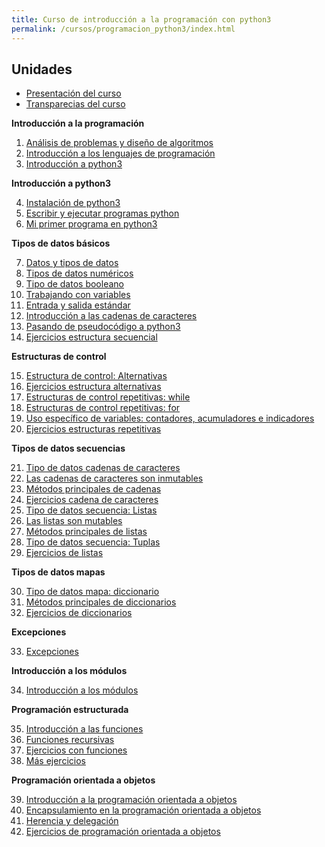 ```yaml
---
title: Curso de introducción a la programación con python3
permalink: /cursos/programacion_python3/index.html
---
```


<!--![pseint](img/pseint.png)

Un algoritmo es un conjunto de acciones que especifican la secuencia de operaciones realizar, en orden, para resolver un problema. El pseudocódigo, nos permite una aproximación del algoritmo al lenguaje natural y por tanto un a redacción rápida del mismo. En este curso se presenta los fundamentos para analizar problemas y resolverlos a través de pseudocódigo.

Los siguientes contenidos forman parte de un curso que he impartido para [OpenWebinars](https://openwebinars.net/cursos/introduccion-programacion/) en mayo de 2018.

Puedes obtener todo el contenido del curso en el repositorio [GitHub](https://github.com/josedom24/curso_programacion).
Todas las observaciones, mejoras y sugerencias son bienvenidas.-->

## Unidades


* [Presentación del curso](presentacion.pdf)
* [Transparecias del curso](curso_programacion_python3.pdf)

**Introducción a la programación**

1. [Análisis de problemas y diseño de algoritmos](curso/u1)
2. [Introducción a los lenguajes de programación](curso/u2)
3. [Introducción a python3](curso/u3)

**Introducción a python3**

4. [Instalación de python3](curso/u4)
5. [Escribir y ejecutar programas python](curso/u5)
6. [Mi primer programa en python3](curso/u6)

**Tipos de datos básicos**

7. [Datos y tipos de datos](curso/u7)
8. [Tipos de datos numéricos](curso/u8)
9. [Tipo de datos booleano](curso/u9)
10. [Trabajando con variables](curso/u10)
11. [Entrada y salida estándar](curso/u11)
12. [Introducción a las cadenas de caracteres](curso/u12)
13. [Pasando de pseudocódigo a python3](curso/u13)
14. [Ejercicios estructura secuencial](curso/u14)

**Estructuras de control**

15. [Estructura de control: Alternativas](curso/u15)
16. [Ejercicios estructura alternativas](curso/u16)
17. [Estructuras de control repetitivas: while](curso/u17)
18. [Estructuras de control repetitivas: for](curso/u18)
19. [Uso específico de variables: contadores, acumuladores e indicadores](curso/u19)
20. [Ejercicios estructuras repetitivas](curso/u20)

**Tipos de datos secuencias**

21. [Tipo de datos cadenas de caracteres](curso/u21)
22. [Las cadenas de caracteres son inmutables](curso/u22)
23. [Métodos principales de cadenas](curso/u23)
24. [Ejercicios cadena de caracteres](curso/u24)
25. [Tipo de datos secuencia: Listas](curso/u25)
26. [Las listas son mutables](curso/u26)
27. [Métodos principales de listas](curso/u27)
28. [Tipo de datos secuencia: Tuplas](curso/u28)
29. [Ejercicios de listas](curso/u29)

**Tipos de datos mapas**

30. [Tipo de datos mapa: diccionario](curso/u30)
31. [Métodos principales de diccionarios](curso/u31)
32. [Ejercicios de diccionarios](curso/u32)

**Excepciones**

33. [Excepciones](curso/u33)

**Introducción a los módulos**

34. [Introducción a los módulos](curso/u34)

**Programación estructurada**

35. [Introducción a las funciones](curso/u35)
36. [Funciones recursivas](curso/u36)
37. [Ejercicios con funciones](curso/u37)
38. [Más ejercicios](curso/u38)

**Programación orientada a objetos**

39. [Introducción a la programación orientada a objetos](curso/u39)
40. [Encapsulamiento en la programación orientada a objetos](curso/u40)
41. [Herencia y delegación](curso/u41)
42. [Ejercicios de programación orientada a objetos](curso/u42)

